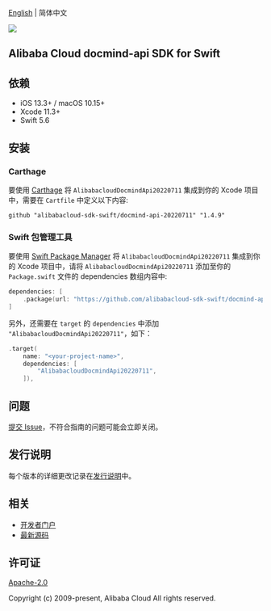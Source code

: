 [English](README.md) | 简体中文

![](https://aliyunsdk-pages.alicdn.com/icons/AlibabaCloud.svg)

## Alibaba Cloud docmind-api SDK for Swift

## 依赖

- iOS 13.3+ / macOS 10.15+
- Xcode 11.3+
- Swift 5.6

## 安装

### Carthage

要使用 [Carthage](https://github.com/Carthage/Carthage) 将 `AlibabacloudDocmindApi20220711` 集成到你的 Xcode 项目中，需要在 `Cartfile` 中定义以下内容:

```ogdl
github "alibabacloud-sdk-swift/docmind-api-20220711" "1.4.9"
```

### Swift 包管理工具

要使用 [Swift Package Manager](https://swift.org/package-manager/) 将 `AlibabacloudDocmindApi20220711` 集成到你的 Xcode 项目中，请将 `AlibabacloudDocmindApi20220711` 添加至你的 `Package.swift` 文件的 dependencies 数组内容中:

```swift
dependencies: [
    .package(url: "https://github.com/alibabacloud-sdk-swift/docmind-api-20220711.git", from: "1.4.9")
]
```

另外，还需要在 `target` 的 `dependencies` 中添加 `"AlibabacloudDocmindApi20220711"`，如下：

```swift
.target(
    name: "<your-project-name>",
    dependencies: [
        "AlibabacloudDocmindApi20220711",
    ]),
```

## 问题

[提交 Issue](https://github.com/alibabacloud-sdk-swift/docmind-api-20220711/issues/new)，不符合指南的问题可能会立即关闭。

## 发行说明

每个版本的详细更改记录在[发行说明](./ChangeLog.txt)中。

## 相关

* [开发者门户](https://next.api.aliyun.com/home)
* [最新源码](https://github.com/alibabacloud-sdk-swift/docmind-api-20220711)

## 许可证

[Apache-2.0](http://www.apache.org/licenses/LICENSE-2.0)

Copyright (c) 2009-present, Alibaba Cloud All rights reserved.

